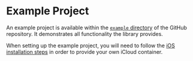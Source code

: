 # Example Project

An example project is available within the [`example` directory](https://github.com/Kuatsu/react-native-cloud-storage/tree/master/example) of the GitHub repository. It demonstrates all functionality the library provides.

When setting up the example project, you will need to follow the [iOS installation steps](../installation/react-native) in order to provide your own iCloud container.
